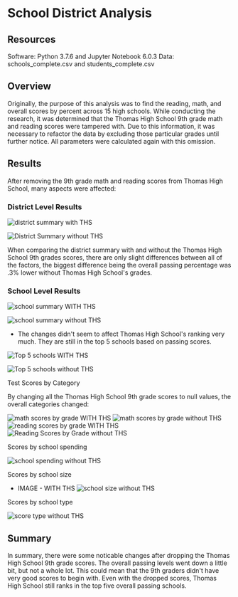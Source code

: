# School District Analysis

## Resources

Software: Python 3.7.6 and Jupyter Notebook 6.0.3
Data: schools_complete.csv and students_complete.csv

## Overview

Originally, the purpose of this analysis was to find the reading, math, and overall scores by percent across
15 high schools. While conducting the research, it was determined that the Thomas High School 9th grade math 
and reading scores were tampered with. Due to this information, it was necessary to refactor the data by 
excluding those particular grades until further notice. All parameters were calculated again with this omission.

## Results

After removing the 9th grade math and reading scores from Thomas High School, many aspects were affected:

### District Level Results

![district summary with THS](https://user-images.githubusercontent.com/99292945/166406739-ff5d38c5-9752-41b7-9960-7c41b5f9eaca.png)

![District Summary without THS](https://user-images.githubusercontent.com/99292945/166406740-271d7579-3a8e-4561-978e-cad48fef0110.png)

When comparing the district summary with and without the Thomas High School 9th grades
scores, there are only slight differences between all of the factors, the biggest difference
being the overall passing percentage was .3% lower without Thomas High School's grades.

### School Level Results

![school summary WITH THS](https://user-images.githubusercontent.com/99292945/166406748-5e18685c-228a-4ce6-8681-3fd2db6c8eb8.png)

![school summary without THS](https://user-images.githubusercontent.com/99292945/166406749-e14bbdea-34ff-440f-b70b-7a3853434b88.png)

- The changes didn't seem to affect Thomas High School's ranking very much. They are
still in the top 5 schools based on passing scores.

![Top 5 schools WITH THS](https://user-images.githubusercontent.com/99292945/166406753-dbbd0982-61ab-4915-9a74-75fcd049178b.png)

![Top 5 schools without THS](https://user-images.githubusercontent.com/99292945/166406754-77582f50-e729-4d8e-8bdd-2d4a25f14997.png)

Test Scores by Category

By changing all the Thomas High School 9th grade scores to null values, the overall
categories changed:

![math scores by grade WITH THS](https://user-images.githubusercontent.com/99292945/166406741-2ba43f63-3ec6-4177-b509-5e3d20c429f4.png)
![math scores by grade without THS](https://user-images.githubusercontent.com/99292945/166406742-0cc3d01f-9c13-42b2-8430-d5351086705f.png)
![reading scores by grade WITH THS](https://user-images.githubusercontent.com/99292945/166406743-56ef618b-2860-4916-8e80-31505c7a9a80.png)
![Reading Scores by Grade without THS](https://user-images.githubusercontent.com/99292945/166406744-0481349c-80b8-4b45-bad9-13602d513678.png)

Scores by school spending

![school spending without THS](https://user-images.githubusercontent.com/99292945/166406747-84fee462-a688-4090-821e-6cb571d32ad3.png)

Scores by school size

- IMAGE - WITH THS
![school size without THS](https://user-images.githubusercontent.com/99292945/166406746-95620166-083a-4d6b-807a-d3eed1e4dd5e.png)

Scores by school type

![score type without THS](https://user-images.githubusercontent.com/99292945/166406751-cdd2de11-1052-4577-afab-f510d91b30f3.png)

## Summary

In summary, there were some noticable changes after dropping the Thomas High School 9th grade scores. The overall 
passing levels went down a little bit, but not a whole lot. This could mean that the 9th graders didn't
have very good scores to begin with. Even with the dropped scores, Thomas High School still ranks in the top five
overall passing schools.



